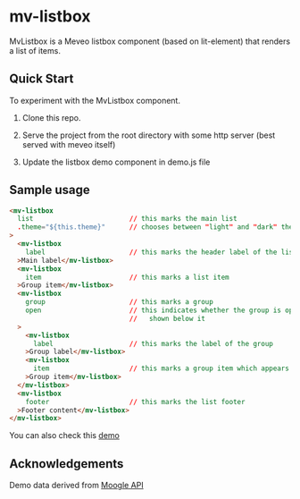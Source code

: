 # mv-listbox

MvListbox is a Meveo listbox component (based on lit-element) that renders a list of items.

## Quick Start

To experiment with the MvListbox component.

1. Clone this repo.

2. Serve the project from the root directory with some http server (best served with meveo itself)

3. Update the listbox demo component in demo.js file

## Sample usage

```html
<mv-listbox
  list                        // this marks the main list
  .theme="${this.theme}"      // chooses between "light" and "dark" theme, default: "light"
>
  <mv-listbox
    label                     // this marks the header label of the list
  >Main label</mv-listbox>
  <mv-listbox
    item                      // this marks a list item
  >Group item</mv-listbox>
  <mv-listbox
    group                     // this marks a group
    open                      // this indicates whether the group is open or not, when open, its contents are
                              //   shown below it
  >
    <mv-listbox
      label                   // this marks the label of the group
    >Group label</mv-listbox>
    <mv-listbox
      item                    // this marks a group item which appears when the group is open
    >Group item</mv-listbox>
  </mv-listbox>
  <mv-listbox
    footer                    // this marks the list footer
  >Footer content</mv-listbox>
</mv-listbox>
```

You can also check this [demo](https://listbox.meveo.org/)

## Acknowledgements
Demo data derived from [Moogle API](https://www.moogleapi.com/)
